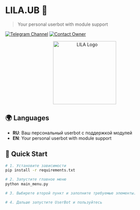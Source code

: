 # LILA.UB 🚀

> Your personal userbot with module support

[![Telegram Channel](https://img.shields.io/badge/Channel-Telegram-blue?style=flat&logo=telegram)](https://t.me/lilauserbot)
[![Contact Owner](https://img.shields.io/badge/Contact-Owner-purple?style=flat&logo=telegram)](https://t.me/oSINT_www)

<div align="center">
  <img src="https://i.imgur.com/5V5QX9R.png" width="200" alt="LILA Logo">
</div>

## 🌍 Languages
- **RU**: Ваш персональный userbot с поддержкой модулей
- **EN**: Your personal userbot with module support

## 🚀 Quick Start

```bash
# 1. Установите зависимости
pip install -r requirements.txt

# 2. Запустите главное меню
python main_menu.py

# 3. Выбирете второй пункт и заполните требуемые элементы.

# 4. Дальше запустите UserBot и пользуйтесь
